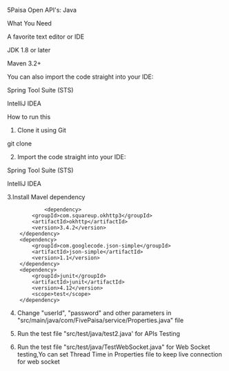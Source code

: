 5Paisa Open API's: Java


What You Need

A favorite text editor or IDE

JDK 1.8 or later

Maven 3.2+

You can also import the code straight into your IDE:

Spring Tool Suite (STS)

IntelliJ IDEA



How to run this

1. Clone it using Git 


git clone <link>


2. Import the code straight into your IDE:

Spring Tool Suite (STS)

IntelliJ IDEA


3.Install Mavel dependency

                <dependency>
			<groupId>com.squareup.okhttp3</groupId>
			<artifactId>okhttp</artifactId>
			<version>3.4.2</version>
		</dependency>
		<dependency>
			<groupId>com.googlecode.json-simple</groupId>
			<artifactId>json-simple</artifactId>
			<version>1.1</version>
		</dependency>
		<dependency>
			<groupId>junit</groupId>
			<artifactId>junit</artifactId>
			<version>4.12</version>
			<scope>test</scope>
		</dependency>


4. Change "userId", "password" and other parameters in "src/main/java/com/FivePaisa/service/Properties.java" file

5. Run the test file "src/test/java/test2.java' for APIs Testing

6. Run the test file "src/test/java/TestWebSocket.java" for Web Socket testing,Yo can set Thread Time in Properties file to keep live connection for web socket
